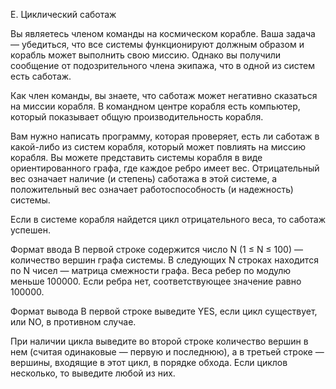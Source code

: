 E. Циклический саботаж

Вы являетесь членом команды на космическом корабле. Ваша задача — убедиться, что все системы функционируют должным образом и корабль может выполнить свою миссию. Однако вы получили сообщение от подозрительного члена экипажа, что в одной из систем есть саботаж.

Как член команды, вы знаете, что саботаж может негативно сказаться на миссии корабля. В командном центре корабля есть компьютер, который показывает общую производительность корабля.

Вам нужно написать программу, которая проверяет, есть ли саботаж в какой-либо из систем корабля, который может повлиять на миссию корабля. Вы можете представить системы корабля в виде ориентированного графа, где каждое ребро имеет вес. Отрицательный вес означает наличие (и степень) саботажа в этой системе, а положительный вес означает работоспособность (и надежность) системы.

Если в системе корабля найдется цикл отрицательного веса, то саботаж успешен.

Формат ввода
В первой строке содержится число N (1 ≤ N ≤ 100) — количество вершин графа системы. В следующих N строках находится по N чисел — матрица смежности графа. Веса ребер по модулю меньше 100000. Если ребра нет, соответствующее значение равно 100000.

Формат вывода
В первой строке выведите YES, если цикл существует, или NO, в противном случае.

При наличии цикла выведите во второй строке количество вершин в нем (считая одинаковые — первую и последнюю), а в третьей строке — вершины, входящие в этот цикл, в порядке обхода. Если циклов несколько, то выведите любой из них.
